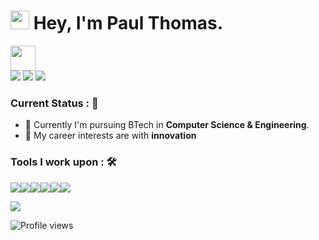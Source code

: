 <h1><img src="https://emojis.slackmojis.com/emojis/images/1531849430/4246/blob-sunglasses.gif?1531849430" width="30"/> <span> Hey, I'm Paul Thomas. </span> </h1>

<img src="https://readme-typing-svg.herokuapp.com?vCenter=true&width=500&lines=Software+Engineer;" height="40"/>

<div>
  <a href="mailto:paulthomas20002@gmail.com">
    <img src="https://img.shields.io/badge/-paulthomas20002%40gmail.com-7B83EB?&style=for-the-badge&logo=Gmail&logoColor=white" ></a>  
  
  <a  href="https://www.instagram.com/paul_thomas_20002/">   
    <img src="https://img.shields.io/badge/@paul_thomas_20002-%23E4405F.svg?&style=for-the-badge&logo=instagram&logoColor=white"></a>  
    
  <a href="https://www.linkedin.com/in/paulthomas20002/">
    <img src="https://img.shields.io/badge/Paul Thomas-%230077B5.svg?&style=for-the-badge&logo=linkedin&logoColor=white" ></a> 
</div>

### Current Status : 📡
- 💼 Currently I'm pursuing BTech in <strong>Computer Science & Engineering</strong>.
- 🤔 My career interests are with <strong>innovation</strong>

### Tools I work upon : 🛠
<img src="https://img.shields.io/badge/TypeScript%20-%23E00033.svg?&style=for-the-badge&logo=typescript&logoColor=white"><img src="https://img.shields.io/badge/React%20-%2314354C.svg?&style=for-the-badge&logo=React&logoColor=white"><img src="https://img.shields.io/badge/NestJS%20-%2300599C.svg?&style=for-the-badge&logo=NestJS&logoColor=white"><img src="https://img.shields.io/badge/firebase%20-%23777BB4.svg?&style=for-the-badge&logo=firebase&logoColor=white"><img src="https://img.shields.io/badge/git%20-%23F05032.svg?&style=for-the-badge&logo=git&logoColor=white"/><img src="http://img.shields.io/badge/-VS%20Code-000000?style=for-the-badge&logo=Visual-studio-code&logoColor=blue">




![](https://hit.yhype.me/github/profile?user_id=64391274)

![Profile views](https://komarev.com/ghpvc/?username=PaulThomas&color=blue&style=plastic)
